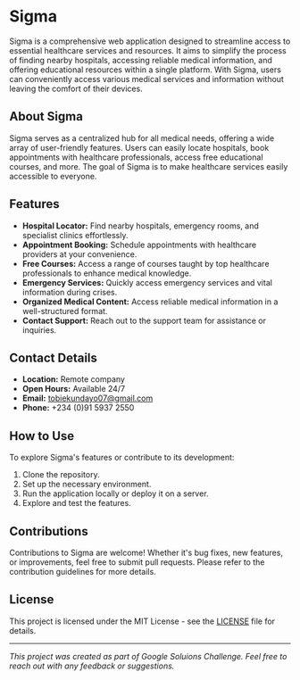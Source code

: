 # Sigma

Sigma is a comprehensive web application designed to streamline access to essential healthcare services and resources. It aims to simplify the process of finding nearby hospitals, accessing reliable medical information, and offering educational resources within a single platform. With Sigma, users can conveniently access various medical services and information without leaving the comfort of their devices.

## About Sigma

Sigma serves as a centralized hub for all medical needs, offering a wide array of user-friendly features. Users can easily locate hospitals, book appointments with healthcare professionals, access free educational courses, and more. The goal of Sigma is to make healthcare services easily accessible to everyone.

## Features

- **Hospital Locator:** Find nearby hospitals, emergency rooms, and specialist clinics effortlessly.
- **Appointment Booking:** Schedule appointments with healthcare providers at your convenience.
- **Free Courses:** Access a range of courses taught by top healthcare professionals to enhance medical knowledge.
- **Emergency Services:** Quickly access emergency services and vital information during crises.
- **Organized Medical Content:** Access reliable medical information in a well-structured format.
- **Contact Support:** Reach out to the support team for assistance or inquiries.

## Contact Details

- **Location:** Remote company
- **Open Hours:** Available 24/7
- **Email:** [tobiekundayo07@gmail.com](mailto:tobiekundayo07@gmail.com)
- **Phone:** +234 (0)91 5937 2550

## How to Use

To explore Sigma's features or contribute to its development:
1. Clone the repository.
2. Set up the necessary environment.
3. Run the application locally or deploy it on a server.
4. Explore and test the features.

## Contributions

Contributions to Sigma are welcome! Whether it's bug fixes, new features, or improvements, feel free to submit pull requests. Please refer to the contribution guidelines for more details.

## License

This project is licensed under the MIT License - see the [LICENSE](link-to-license-file) file for details.

---
*This project was created as part of Google Soluions Challenge. Feel free to reach out with any feedback or suggestions.*
